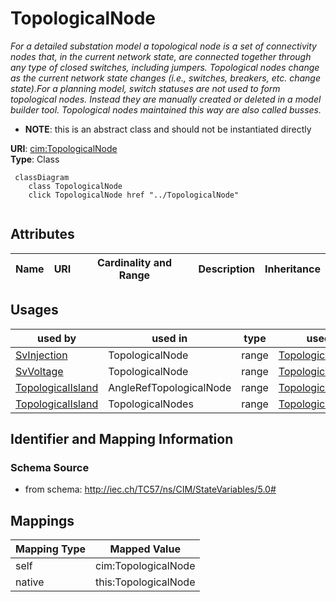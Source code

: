 # TopologicalNode


_For a detailed substation model a topological node is a set of connectivity nodes that, in the current network state, are connected together through any type of closed switches, including  jumpers. Topological nodes change as the current network state changes (i.e., switches, breakers, etc. change state).For a planning model, switch statuses are not used to form topological nodes. Instead they are manually created or deleted in a model builder tool. Topological nodes maintained this way are also called busses._




* __NOTE__: this is an abstract class and should not be instantiated directly


**URI**: [cim:TopologicalNode](http://iec.ch/TC57/CIM100#TopologicalNode)<br />
**Type**: Class




```mermaid
 classDiagram
    class TopologicalNode
    click TopologicalNode href "../TopologicalNode"
      
```




<!-- no inheritance hierarchy -->


## Attributes


| Name | URI | Cardinality and Range | Description | Inheritance |
| ---  | --- | --- | --- | --- |





## Usages

| used by | used in | type | used |
| ---  | --- | --- | --- |
| [SvInjection](SvInjection.md) | TopologicalNode | range | [TopologicalNode](TopologicalNode.md) |
| [SvVoltage](SvVoltage.md) | TopologicalNode | range | [TopologicalNode](TopologicalNode.md) |
| [TopologicalIsland](TopologicalIsland.md) | AngleRefTopologicalNode | range | [TopologicalNode](TopologicalNode.md) |
| [TopologicalIsland](TopologicalIsland.md) | TopologicalNodes | range | [TopologicalNode](TopologicalNode.md) |






## Identifier and Mapping Information







### Schema Source


* from schema: http://iec.ch/TC57/ns/CIM/StateVariables/5.0#





## Mappings

| Mapping Type | Mapped Value |
| ---  | ---  |
| self | cim:TopologicalNode |
| native | this:TopologicalNode |




